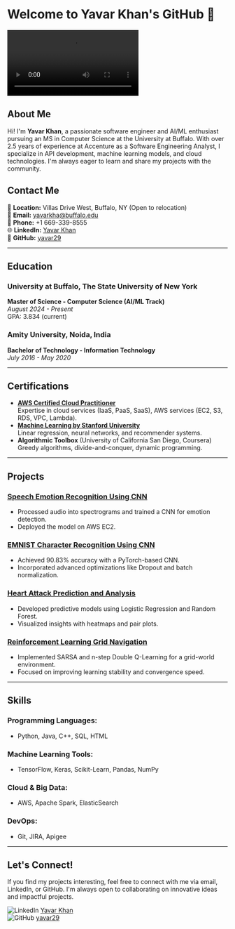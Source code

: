 # Welcome to Yavar Khan's GitHub 👋

![Profile Thumbnail](https://v.ftcdn.net/05/09/33/73/700_F_509337365_RPQ2zpBB3Fk7neR9KfR7Ae5FoaNRxud9_ST.mp4)

## About Me
Hi! I'm **Yavar Khan**, a passionate software engineer and AI/ML enthusiast pursuing an MS in Computer Science at the University at Buffalo. With over 2.5 years of experience at Accenture as a Software Engineering Analyst, I specialize in API development, machine learning models, and cloud technologies. I'm always eager to learn and share my projects with the community.

## Contact Me

📍 **Location:** Villas Drive West, Buffalo, NY (Open to relocation)  
📧 **Email:** [yavarkha@buffalo.edu](mailto:yavarkha@buffalo.edu)  
📱 **Phone:** +1 669-339-8555  
🌐 **LinkedIn:** [Yavar Khan](https://www.linkedin.com/in/yavar-khan29/)  
🐙 **GitHub:** [yavar29](https://github.com/yavar29)

---

## Education

### University at Buffalo, The State University of New York  
**Master of Science - Computer Science (AI/ML Track)**  
_August 2024 - Present_  
GPA: 3.834 (current)

### Amity University, Noida, India  
**Bachelor of Technology - Information Technology**  
_July 2016 - May 2020_

---

## Certifications

- **[AWS Certified Cloud Practitioner](https://cp.certmetrics.com/amazon/en/public/verify/credential/S2JVD4E1X2VQQ7KF)**  
  Expertise in cloud services (IaaS, PaaS, SaaS), AWS services (EC2, S3, RDS, VPC, Lambda).
- **[Machine Learning by Stanford University](https://coursera.org/share/3d553a1ae631d19e95226287190bc71c)**  
  Linear regression, neural networks, and recommender systems.
- **Algorithmic Toolbox** (University of California San Diego, Coursera)  
  Greedy algorithms, divide-and-conquer, dynamic programming.

---

## Projects

### [Speech Emotion Recognition Using CNN](https://github.com/yavar29/speech-emotion-recognition)
- Processed audio into spectrograms and trained a CNN for emotion detection.
- Deployed the model on AWS EC2.

### [EMNIST Character Recognition Using CNN](https://github.com/yavar29/emnist-character-recognition)
- Achieved 90.83% accuracy with a PyTorch-based CNN.
- Incorporated advanced optimizations like Dropout and batch normalization.

### [Heart Attack Prediction and Analysis](https://github.com/yavar29/heart-attack-prediction)
- Developed predictive models using Logistic Regression and Random Forest.
- Visualized insights with heatmaps and pair plots.

### [Reinforcement Learning Grid Navigation](https://github.com/yavar29/grid-navigation)
- Implemented SARSA and n-step Double Q-Learning for a grid-world environment.
- Focused on improving learning stability and convergence speed.

---

## Skills

### Programming Languages:
- Python, Java, C++, SQL, HTML

### Machine Learning Tools:
- TensorFlow, Keras, Scikit-Learn, Pandas, NumPy

### Cloud & Big Data:
- AWS, Apache Spark, ElasticSearch

### DevOps:
- Git, JIRA, Apigee

---

## Let's Connect!
If you find my projects interesting, feel free to connect with me via email, LinkedIn, or GitHub. I'm always open to collaborating on innovative ideas and impactful projects.

![LinkedIn](https://via.placeholder.com/20/0077B5/FFFFFF?text=+) [Yavar Khan](https://www.linkedin.com/in/yavar-khan29/)  
![GitHub](https://via.placeholder.com/20/000000/FFFFFF?text=+) [yavar29](https://github.com/yavar29/)
